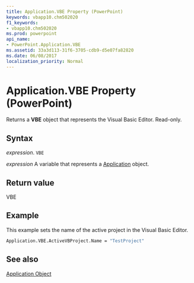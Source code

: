 ```yaml
---
title: Application.VBE Property (PowerPoint)
keywords: vbapp10.chm502020
f1_keywords:
- vbapp10.chm502020
ms.prod: powerpoint
api_name:
- PowerPoint.Application.VBE
ms.assetid: 33a3d113-31f6-3705-cdb9-d5e07fa82820
ms.date: 06/08/2017
localization_priority: Normal
---
```



# Application.VBE Property (PowerPoint)

Returns a  **VBE** object that represents the Visual Basic Editor. Read-only.


## Syntax

 _expression_. `VBE`

_expression_ A variable that represents a [Application](./PowerPoint.Application.md) object.


## Return value

VBE


## Example

This example sets the name of the active project in the Visual Basic Editor.


```vb
Application.VBE.ActiveVBProject.Name = "TestProject"
```


## See also


[Application Object](PowerPoint.Application.md)

